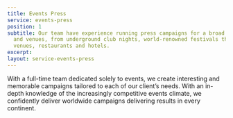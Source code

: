 ```yaml
---
title: Events Press
service: events-press
position: 1
subtitle: Our team have experience running press campaigns for a broad range of events
  and venues, from underground club nights, world-renowned festivals through to high-end
  venues, restaurants and hotels.
excerpt: 
layout: service-events-press
---
```


With a full-time team dedicated solely to events, we create interesting and memorable campaigns tailored to each of our client’s needs. With an in-depth knowledge of the increasingly competitive events climate, we confidently deliver worldwide campaigns delivering results in every continent. 